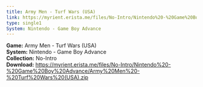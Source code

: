 ```yaml
---
title: Army Men - Turf Wars (USA)
link: https://myrient.erista.me/files/No-Intro/Nintendo%20-%20Game%20Boy%20Advance/Army%20Men%20-%20Turf%20Wars%20(USA).zip
type: single1
System: Nintendo - Game Boy Advance
---
```

<b>Game:</b> Army Men - Turf Wars (USA)<br>
<b>System:</b> Nintendo - Game Boy Advance<br>
<b>Collection:</b> No-Intro<br>
<b>Download:</b> https://myrient.erista.me/files/No-Intro/Nintendo%20-%20Game%20Boy%20Advance/Army%20Men%20-%20Turf%20Wars%20(USA).zip